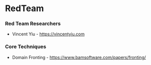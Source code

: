 # RedTeam


### Red Team Researchers
  * Vincent Yiu - https://vincentyiu.com
  
### Core Techniques  
  * Domain Fronting - https://www.bamsoftware.com/papers/fronting/
